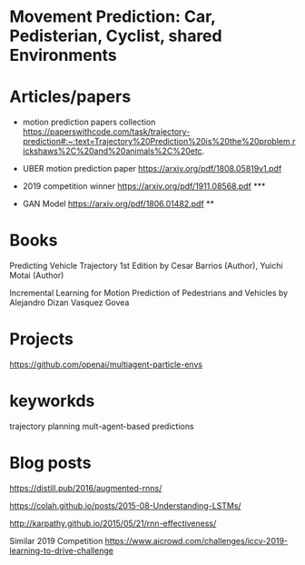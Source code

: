 # Movement Prediction: Car, Pedisterian, Cyclist, shared Environments


# Articles/papers

* motion prediction papers collection
https://paperswithcode.com/task/trajectory-prediction#:~:text=Trajectory%20Prediction%20is%20the%20problem,rickshaws%2C%20and%20animals%2C%20etc.

* UBER motion prediction paper
https://arxiv.org/pdf/1808.05819v1.pdf

* 2019 competition winner
https://arxiv.org/pdf/1911.08568.pdf ***
* GAN Model
https://arxiv.org/pdf/1806.01482.pdf **


# Books
Predicting Vehicle Trajectory 1st Edition by Cesar Barrios (Author), Yuichi Motai (Author)

Incremental Learning for Motion Prediction of Pedestrians and Vehicles by Alejandro Dizan Vasquez Govea
# Projects
https://github.com/openai/multiagent-particle-envs
# keyworkds
trajectory planning
mult-agent-based predictions
# Blog posts
https://distill.pub/2016/augmented-rnns/

https://colah.github.io/posts/2015-08-Understanding-LSTMs/

http://karpathy.github.io/2015/05/21/rnn-effectiveness/

Similar 2019 Competition
https://www.aicrowd.com/challenges/iccv-2019-learning-to-drive-challenge



